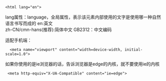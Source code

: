 ~~~
<html lang="en">
~~~
lang属性：language，全局属性，表示该元素内部使用的文字是使用哪一种自然语言书写而成的
en:英文  
zh-CN/cmn-hans(推荐):简体中文
  GB2312：中文编码  

适配手机端：
~~~
  <meta name="viewport" content="width=device-width, initial-scale=1.0">
~~~  
  
如果你使用的是ie浏览器的话，告诉浏览器是edge的内核，就不要使用ie的内核
~~~
 <meta http-equiv="X-UA-Compatible" content="ie=edge">
 ~~~
